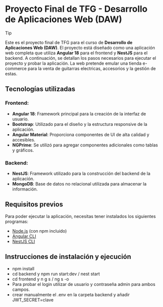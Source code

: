 # Proyecto Final de TFG - Desarrollo de Aplicaciones Web (DAW)
> [!TIP]
Este es el proyecto final de TFG para el curso de **Desarrollo de Aplicaciones Web (DAW)**. El proyecto está diseñado como una aplicación web completa que utiliza **Angular 18** para el frontend y **NestJS** para el backend. A continuación, se detallan los pasos necesarios para ejecutar el proyecto y probar la aplicación. La web pretende emular una tienda e-commerce para la venta de guitarras electricas, accesorios y la gestión de estas.

## Tecnologías utilizadas

### Frontend:
- **Angular 18**: Framework principal para la creación de la interfaz de usuario.
- **Bootstrap**: Utilizado para el diseño y la estructura responsive de la aplicación.
- **Angular Material**: Proporciona componentes de UI de alta calidad y accesibles.
- **NGPrime**: Se utilizó para agregar componentes adicionales como tablas y gráficos.
  
### Backend:
- **NestJS**: Framework utilizado para la construcción del backend de la aplicación.
- **MongoDB**: Base de datos no relacional utilizada para almacenar la información.

## Requisitos previos

Para poder ejecutar la aplicación, necesitas tener instalados los siguientes programas:
- [Node.js](https://nodejs.org/) (con npm incluido)
- [Angular CLI](https://angular.io/cli)
- [NestJS CLI](https://docs.nestjs.com/)

## Instrucciones de instalación y ejecución

- npm install
- cd backend y npm run start:dev / nest start
- cd frontend y n g s / ng s -o
- Para probar el login utilizar de usuario y contraseña admin para ambos campos.
- crear manualmente el .env en la carpeta backend y añadir JWT_SECRET=clave
